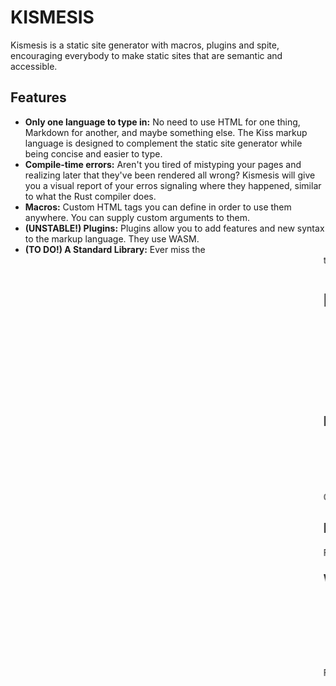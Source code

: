 # KISMESIS

Kismesis is a static site generator with macros, plugins and spite, encouraging everybody to make static sites that are semantic and accessible.

## Features
- **Only one language to type in:** No need to use HTML for one thing, Markdown for another, and maybe something else. The Kiss markup language is designed to complement the static site generator while being concise and easier to type.
- **Compile-time errors:** Aren't you tired of mistyping your pages and realizing later that they've been rendered all wrong? Kismesis will give you a visual report of your erros signaling where they happened, similar to what the Rust compiler does.
- **Macros:** Custom HTML tags you can define in order to use them anywhere. You can supply custom arguments to them.
- **(UNSTABLE!) Plugins:** Plugins allow you to add features and new syntax to the markup language. They use WASM.
- **(TO DO!) A Standard Library:** Ever miss the <marquee> tag? In Kismesis, you're not allowed to use deprecated tags, however it will come with a <marquee?> plugin, which will aim to replicate the behavior using only widely supported featues.

# How To Use
- Download one of the builds from the releases and add it to your `$PATH` environment variable. I recommend that you rename the executable to `kismesis` instead of `kismesis-ssg`
- To get started, run `kismesis new --name [project_name]`. This will create a new folder for your project. 
- Run `kismesis build` to build a project.

## Roadmap

- Make a TUI mode for that program
- Make a manual that is visible from this TUI
- Make a plugin manager
- Allow plugins to create new subcommands for the CLI

Check the [Kismesis Engine readme](https://github.com/lilith-in-starligh/kismesis) for a roadmap pertaining to the language and the generator's engine.

## FAQ
FAQ stands for both Forwardly Anticipated Questions and Frequently-ish Asked Questions.

### Why do you plan to error when using `<div>`?
- The reason for this is that we often utilize divisions as a catch-all, instead of utilizing more semantic alternatives like `header`, `footer`, `main`, `section`, and even `button`. `<container>` will get compiled as `<div>` in case you really know there is no better alternative. Think of it the same way you think of Rust's `unsafe`.
  - No, `<button>` is not that much harder to style than a div.
  
For questions about the Kismesis Language or its Engine, check [its respective readme](https://github.com/lilith-in-starligh/kismesis)
